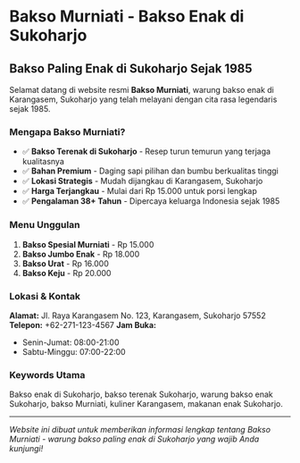 # Bakso Murniati - Bakso Enak di Sukoharjo

## Bakso Paling Enak di Sukoharjo Sejak 1985

Selamat datang di website resmi **Bakso Murniati**, warung bakso enak di Karangasem, Sukoharjo yang telah melayani dengan cita rasa legendaris sejak 1985.

### Mengapa Bakso Murniati?

- ✅ **Bakso Terenak di Sukoharjo** - Resep turun temurun yang terjaga kualitasnya
- ✅ **Bahan Premium** - Daging sapi pilihan dan bumbu berkualitas tinggi  
- ✅ **Lokasi Strategis** - Mudah dijangkau di Karangasem, Sukoharjo
- ✅ **Harga Terjangkau** - Mulai dari Rp 15.000 untuk porsi lengkap
- ✅ **Pengalaman 38+ Tahun** - Dipercaya keluarga Indonesia sejak 1985

### Menu Unggulan

1. **Bakso Spesial Murniati** - Rp 15.000
2. **Bakso Jumbo Enak** - Rp 18.000  
3. **Bakso Urat** - Rp 16.000
4. **Bakso Keju** - Rp 20.000

### Lokasi & Kontak

**Alamat:** Jl. Raya Karangasem No. 123, Karangasem, Sukoharjo 57552
**Telepon:** +62-271-123-4567
**Jam Buka:** 
- Senin-Jumat: 08:00-21:00
- Sabtu-Minggu: 07:00-22:00

### Keywords Utama

Bakso enak di Sukoharjo, bakso terenak Sukoharjo, warung bakso enak Sukoharjo, bakso Murniati, kuliner Karangasem, makanan enak Sukoharjo.

---

*Website ini dibuat untuk memberikan informasi lengkap tentang Bakso Murniati - warung bakso paling enak di Sukoharjo yang wajib Anda kunjungi!*